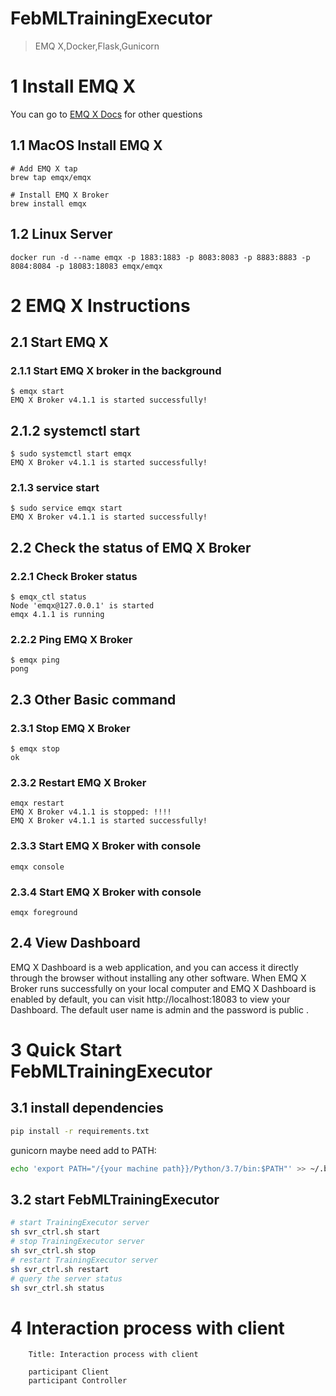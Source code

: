 # FebMLTrainingExecutor
> EMQ X,Docker,Flask,Gunicorn

# 1 Install EMQ X
You can go to [EMQ X Docs](https://docs.emqx.io/broker/latest/en/) for other questions
## 1.1 MacOS Install EMQ X
```shell script
# Add EMQ X tap
brew tap emqx/emqx

# Install EMQ X Broker
brew install emqx
```


## 1.2 Linux Server
```shell script
docker run -d --name emqx -p 1883:1883 -p 8083:8083 -p 8883:8883 -p 8084:8084 -p 18083:18083 emqx/emqx
```
# 2 EMQ X Instructions
## 2.1 Start EMQ X
### 2.1.1 Start EMQ X broker in the background
```shell script
$ emqx start
EMQ X Broker v4.1.1 is started successfully!
```
## 2.1.2 systemctl start
```shell script
$ sudo systemctl start emqx
EMQ X Broker v4.1.1 is started successfully!
```
### 2.1.3 service start
```shell script
$ sudo service emqx start
EMQ X Broker v4.1.1 is started successfully!
```
## 2.2 Check the status of EMQ X Broker
### 2.2.1 Check Broker status
```shell script
$ emqx_ctl status
Node 'emqx@127.0.0.1' is started
emqx 4.1.1 is running
```
### 2.2.2 Ping EMQ X Broker
```shell script
$ emqx ping
pong
```
## 2.3 Other Basic command
### 2.3.1 Stop EMQ X Broker
```shell script
$ emqx stop
ok
```
### 2.3.2 Restart EMQ X Broker
```shell script
emqx restart
EMQ X Broker v4.1.1 is stopped: !!!!
EMQ X Broker v4.1.1 is started successfully!
```
### 2.3.3 Start EMQ X Broker with console
```shell script
emqx console
```
### 2.3.4 Start EMQ X Broker with console
```shell script
emqx foreground
```
## 2.4 View Dashboard
EMQ X Dashboard is a web application, and you can access it directly through the browser without installing
 any other software.
When EMQ X Broker runs successfully on your local computer and EMQ X Dashboard is enabled by default, 
you can visit http://localhost:18083 to view your Dashboard. The default user name is admin and the password is public .
# 3 Quick Start FebMLTrainingExecutor
## 3.1 install dependencies
```bash
pip install -r requirements.txt
```
gunicorn maybe need add to PATH:
```bash
echo 'export PATH="/{your machine path}}/Python/3.7/bin:$PATH"' >> ~/.bash_profile
```
## 3.2 start FebMLTrainingExecutor
```bash
# start TrainingExecutor server
sh svr_ctrl.sh start
# stop TrainingExecutor server
sh svr_ctrl.sh stop
# restart TrainingExecutor server
sh svr_ctrl.sh restart
# query the server status
sh svr_ctrl.sh status
```
# 4 Interaction process with client

```mermaid
	Title: Interaction process with client
	
	participant Client
    participant Controller
```